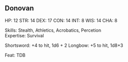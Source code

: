 ## Donovan

HP: 12
STR: 14
DEX: 17
CON: 14
INT: 8
WIS: 14
CHA: 8

Skills: Stealth, Athletics, Acrobatics, Percetion \
Expertise: Survival

Shortsword: +4 to hit, 1d6 + 2
Longbow: +5 to hit, 1d8+3

Feat: TDB
